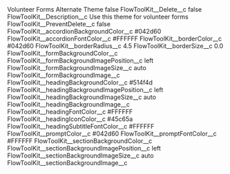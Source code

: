 <?xml version="1.0" encoding="UTF-8"?>
<CustomMetadata xmlns="http://soap.sforce.com/2006/04/metadata" xmlns:xsi="http://www.w3.org/2001/XMLSchema-instance" xmlns:xsd="http://www.w3.org/2001/XMLSchema">
    <label>Volunteer Forms Alternate Theme</label>
    <protected>false</protected>
    <values>
        <field>FlowToolKit__Delete__c</field>
        <value xsi:type="xsd:boolean">false</value>
    </values>
    <values>
        <field>FlowToolKit__Description__c</field>
        <value xsi:type="xsd:string">Use this theme for volunteer forms</value>
    </values>
    <values>
        <field>FlowToolKit__PreventDelete__c</field>
        <value xsi:type="xsd:boolean">false</value>
    </values>
    <values>
        <field>FlowToolKit__accordionBackgroundColor__c</field>
        <value xsi:type="xsd:string">#042d60</value>
    </values>
    <values>
        <field>FlowToolKit__accordionFontColor__c</field>
        <value xsi:type="xsd:string">#FFFFFF</value>
    </values>
    <values>
        <field>FlowToolKit__borderColor__c</field>
        <value xsi:type="xsd:string">#042d60</value>
    </values>
    <values>
        <field>FlowToolKit__borderRadius__c</field>
        <value xsi:type="xsd:double">4.5</value>
    </values>
    <values>
        <field>FlowToolKit__borderSize__c</field>
        <value xsi:type="xsd:double">0.0</value>
    </values>
    <values>
        <field>FlowToolKit__formBackgroundColor__c</field>
        <value xsi:nil="true"/>
    </values>
    <values>
        <field>FlowToolKit__formBackgroundImagePosition__c</field>
        <value xsi:type="xsd:string">left</value>
    </values>
    <values>
        <field>FlowToolKit__formBackgroundImageSize__c</field>
        <value xsi:type="xsd:string">auto</value>
    </values>
    <values>
        <field>FlowToolKit__formBackgroundImage__c</field>
        <value xsi:nil="true"/>
    </values>
    <values>
        <field>FlowToolKit__headingBackgroundColor__c</field>
        <value xsi:type="xsd:string">#514f4d</value>
    </values>
    <values>
        <field>FlowToolKit__headingBackgroundImagePosition__c</field>
        <value xsi:type="xsd:string">left</value>
    </values>
    <values>
        <field>FlowToolKit__headingBackgroundImageSize__c</field>
        <value xsi:type="xsd:string">auto</value>
    </values>
    <values>
        <field>FlowToolKit__headingBackgroundImage__c</field>
        <value xsi:nil="true"/>
    </values>
    <values>
        <field>FlowToolKit__headingFontColor__c</field>
        <value xsi:type="xsd:string">#FFFFFF</value>
    </values>
    <values>
        <field>FlowToolKit__headingIconColor__c</field>
        <value xsi:type="xsd:string">#45c65a</value>
    </values>
    <values>
        <field>FlowToolKit__headingSubtitleFontColor__c</field>
        <value xsi:type="xsd:string">#FFFFFF</value>
    </values>
    <values>
        <field>FlowToolKit__promptColor__c</field>
        <value xsi:type="xsd:string">#042d60</value>
    </values>
    <values>
        <field>FlowToolKit__promptFontColor__c</field>
        <value xsi:type="xsd:string">#FFFFFF</value>
    </values>
    <values>
        <field>FlowToolKit__sectionBackgroundColor__c</field>
        <value xsi:nil="true"/>
    </values>
    <values>
        <field>FlowToolKit__sectionBackgroundImagePosition__c</field>
        <value xsi:type="xsd:string">left</value>
    </values>
    <values>
        <field>FlowToolKit__sectionBackgroundImageSize__c</field>
        <value xsi:type="xsd:string">auto</value>
    </values>
    <values>
        <field>FlowToolKit__sectionBackgroundImage__c</field>
        <value xsi:nil="true"/>
    </values>
</CustomMetadata>

